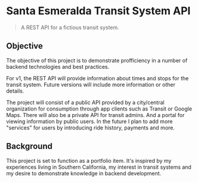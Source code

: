# Santa Esmeralda Transit System API
 
 > A REST API for a fictious transit system. 

 ## Objective

 The objective of this project is to demonstrate profficiency in a number of backend technologies and best practices. 

 For v1, the REST API will provide information about times and stops for the transit system. Future versions will include more information or other details.  

 The project will consist of a public API provided by a city/central organization for consumption through app clients such as Transit or Google Maps. There will also be a private API for transit admins. And a portal for viewing information by public users. In the future I plan to add more "services" for users by introducing ride history, payments and more. 

## Background

This project is set to function as a portfolio item. It's inspired by my experiences living in Southern California, my interest in transit systems and my desire to demonstrate knowledge in backend development.